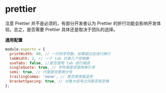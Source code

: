 # prettier

注意 Prettier 并不是必须的，有部分开发者认为 Prettier 的折行功能会影响开发体验。总之，是否需要 Prettier 具体还是取决于团队的选择。

**通用配置**

```js
module.exports = {
  printWidth: 80, // 一行的字符数，如果超过会进行换行
  tabWidth: 2, // 一个 tab 代表几个空格数
  useTabs: false, //是否使用 tab 进行缩进
  singleQuote: true, // 字符串是否使用单引号
  semi: true, // 行尾是否使用分号
  trailingComma: 'none', // 是否使用尾逗号
  bracketSpacing: true, // 对象大括号之间是否有空格
};
```
